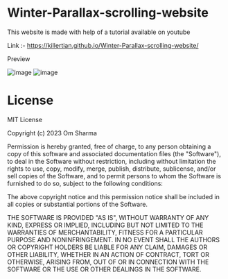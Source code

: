 # Winter-Parallax-scrolling-website

This website is made with help of a tutorial available on youtube 

Link :- https://killertian.github.io/Winter-Parallax-scrolling-website/

Preview

![image](https://user-images.githubusercontent.com/77867638/217048037-cd9e1ec4-9206-4559-8b65-4a27a537ee90.png)
![image](https://user-images.githubusercontent.com/77867638/217048109-fe8f43c2-13b4-40e4-90cb-5d60a154d71a.png)


# License

MIT License

Copyright (c) 2023 Om Sharma

Permission is hereby granted, free of charge, to any person obtaining a copy of this software and associated documentation files (the "Software"), to deal in the Software without restriction, including without limitation the rights to use, copy, modify, merge, publish, distribute, sublicense, and/or sell copies of the Software, and to permit persons to whom the Software is furnished to do so, subject to the following conditions:

The above copyright notice and this permission notice shall be included in all copies or substantial portions of the Software.

THE SOFTWARE IS PROVIDED "AS IS", WITHOUT WARRANTY OF ANY KIND, EXPRESS OR IMPLIED, INCLUDING BUT NOT LIMITED TO THE WARRANTIES OF MERCHANTABILITY, FITNESS FOR A PARTICULAR PURPOSE AND NONINFRINGEMENT. IN NO EVENT SHALL THE AUTHORS OR COPYRIGHT HOLDERS BE LIABLE FOR ANY CLAIM, DAMAGES OR OTHER LIABILITY, WHETHER IN AN ACTION OF CONTRACT, TORT OR OTHERWISE, ARISING FROM, OUT OF OR IN CONNECTION WITH THE SOFTWARE OR THE USE OR OTHER DEALINGS IN THE SOFTWARE.
